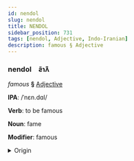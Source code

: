 ```yaml
---
id: nendol
slug: nendol
title: NENDOL
sidebar_position: 731
tags: [nendol, Adjective, Indo-Iranian]
description: famous § Adjective
---
```


### nendol&emsp;<span kind="abugida">ƨ̃ɿʌ͊</span>

*famous* **§** [Adjective](../../tags/Adjective)

**IPA**: /ˈnɛn.dɑl/

**Verb**: to be famous

**Noun**: fame

**Modifier**: famous

<details>
    <summary>Origin</summary>
    Persian نامدار nâmdâr /nɑːm'dɑːɾ/<br/>
    <em>Indo-Iranian Language Family</em>
</details>